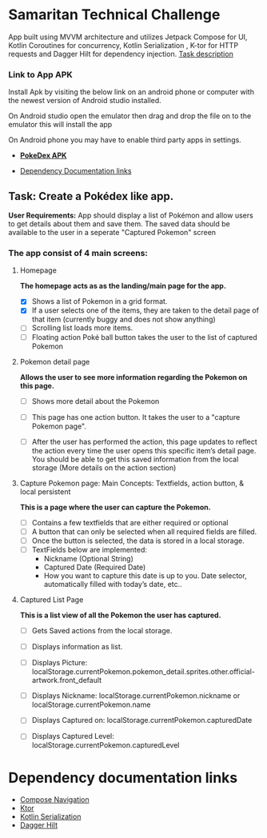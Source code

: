 # Samaritan Technical Challenge
App built using MVVM architecture and utilizes Jetpack Compose for UI, Kotlin Coroutines for concurrency, Kotlin Serialization , K-tor for HTTP requests and Dagger Hilt for dependency injection.
[Task description](https://arridoarfiadi.notion.site/Samaritan-Mobile-Take-Home-Assignment-c2cd5c8ca99d4fc7994a4e2e3f422957)


### Link to App APK
Install Apk by visiting the below link on an android phone or computer with the newest version of Android studio installed.

On Android studio open the emulator then drag and drop the file on to the emulator this will install the app

On Android phone you may have to enable third party apps in settings.

* **[PokeDex APK](https://github.com/ahrenswett/Samaritan/blob/main/PokeDex.apk)**

* [Dependency Documentation links](#Dependency-documentation-links)

## Task: Create a Pokédex like app.

**User Requirements:** App should display a list of Pokémon and allow users to get details about them and save them. The saved data should be available to the user in a seperate "Captured Pokemon" screen

### The app consist of 4 main screens:
1. Homepage

	**The homepage acts as as the landing/main page for the app.**
	* [x] Shows a list of Pokemon in a grid format.
	* [x] If a user selects one of the items, they are taken to the detail page of that item (currently buggy and does not show anything)
	* [ ] Scrolling list loads more items.
	* [ ] Floating action Poké ball button takes the user to the list of captured Pokemon

2. Pokemon detail page

	**Allows the user to see more information regarding the Pokemon on this page.**
	* [ ] Shows more detail about the Pokemon
	* [ ] This page has one action button. It takes the user to a "capture Pokemon page".
	* [ ] After the user has performed the action, this page updates to reflect the action every time the user opens this specific item’s detail page. You should be able to get this saved information from the local storage (More details on the action section)


3. Capture Pokemon page: Main Concepts: Textfields, action button, & local persistent

	**This is a page where the user can capture the Pokemon.**
	* [ ] Contains a few textfields that are either required or optional
	* [ ] A button that can only be selected when all required fields are filled.
	* [ ] Once the button is selected, the data is stored in a local storage.
	* [ ] TextFields below are implemented:
		* Nickname (Optional String)
		* Captured Date (Required Date)
		* How you want to capture this date is up to you. Date selector, automatically filled with today’s date, etc..

4. Captured List Page

	**This is a list view of all the Pokemon the user has captured.**
	* [ ] Gets Saved actions from the local storage.
	* [ ] Displays information as list.
	* [ ] Displays Picture: localStorage.currentPokemon.pokemon_detail.sprites.other.official-artwork.front_default
	* [ ] Displays Nickname: localStorage.currentPokemon.nickname or localStorage.currentPokemon.name
	* [ ] Displays Captured on: localStorage.currentPokemon.capturedDate
	* [ ] Displays Captured Level: localStorage.currentPokemon.capturedLevel


# Dependency documentation links
* [Compose Navigation](https://developer.android.com/jetpack/compose/navigation)
* [Ktor](https://ktor.io/docs/welcome.html)
* [Kotlin Serialization](https://kotlinlang.org/docs/serialization.html)
* [Dagger Hilt](https://dagger.dev/hilt/)
